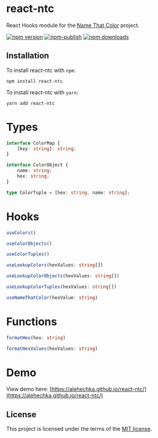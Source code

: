 # react-ntc

React Hooks module for the [Name That Color](http://chir.ag/projects/ntc/) project.

[![npm version](https://img.shields.io/npm/v/react-ntc.svg?style=flat-square)](https://www.npmjs.com/package/react-ntc)
[![npm-publish](https://github.com/alehechka/react-ntc/workflows/npm-publish/badge.svg)](https://github.com/alehechka/react-ntc/actions)
[![npm downloads](https://img.shields.io/npm/dm/react-ntc.svg?style=flat-square)](https://www.npmjs.com/package/react-ntc)


## Installation

To install react-ntc with `npm`:

    npm install react-ntc

To install react-ntc with `yarn`:

    yarn add react-ntc

# Types

```ts
interface ColorMap {
	[key: string]: string;
}

interface ColorObject {
	name: string;
	hex: string;
}

type ColorTuple = [hex: string, name: string];
```

# Hooks

```ts
useColors()

useColorObjects()

useColorTuples()

useLookupColors(hexValues: string[])

useLookupColorObjects(hexValues: string[])

useLookupColorTuples(hexValues: string[])

useNameThatColor(hexValue: string)
```

# Functions

```ts
formatHex(hex: string)

formatHexValues(hexValues: string)
```

# Demo

View demo here: [https://alehechka.github.io/react-ntc/](https://alehechka.github.io/react-ntc/)

## License

This project is licensed under the terms of the [MIT license](/LICENSE).
